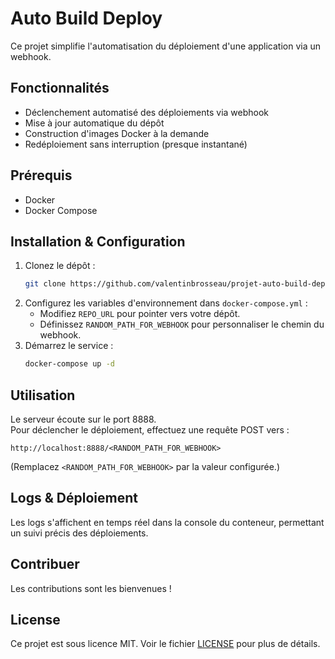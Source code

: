 # Auto Build Deploy

Ce projet simplifie l'automatisation du déploiement d'une application via un webhook.

## Fonctionnalités

- Déclenchement automatisé des déploiements via webhook
- Mise à jour automatique du dépôt
- Construction d'images Docker à la demande
- Redéploiement sans interruption (presque instantané)

## Prérequis

- Docker
- Docker Compose

## Installation & Configuration

1. Clonez le dépôt :
   ```bash
   git clone https://github.com/valentinbrosseau/projet-auto-build-deploy.git
   ```
2. Configurez les variables d'environnement dans `docker-compose.yml` :
   - Modifiez `REPO_URL` pour pointer vers votre dépôt.
   - Définissez `RANDOM_PATH_FOR_WEBHOOK` pour personnaliser le chemin du webhook.
3. Démarrez le service :
   ```bash
   docker-compose up -d
   ```

## Utilisation

Le serveur écoute sur le port 8888.  
Pour déclencher le déploiement, effectuez une requête POST vers :
```
http://localhost:8888/<RANDOM_PATH_FOR_WEBHOOK>
```
(Remplacez `<RANDOM_PATH_FOR_WEBHOOK>` par la valeur configurée.)

## Logs & Déploiement

Les logs s'affichent en temps réel dans la console du conteneur, permettant un suivi précis des déploiements.

## Contribuer

Les contributions sont les bienvenues !  

## License

Ce projet est sous licence MIT. Voir le fichier [LICENSE](LICENSE) pour plus de détails.